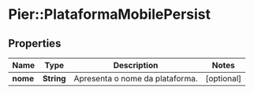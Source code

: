 # Pier::PlataformaMobilePersist

## Properties
Name | Type | Description | Notes
------------ | ------------- | ------------- | -------------
**nome** | **String** | Apresenta o nome da plataforma. | [optional] 



